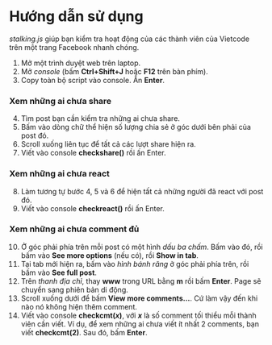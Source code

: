 # Hướng dẫn sử dụng
*stalking.js* giúp bạn kiểm tra hoạt động của các thành viên của Vietcode trên một trang Facebook nhanh chóng.

1. Mở một trình duyệt web trên laptop.
2. Mở *console* (bấm **Ctrl+Shift+J** hoặc **F12** trên bàn phím).
3. Copy toàn bộ script vào console. Ấn **Enter**.

### Xem những ai chưa share
4. Tìm post bạn cần kiểm tra những ai chưa share.
5. Bấm vào dòng chữ thể hiện số lượng chia sẻ ở góc dưới bên phải của post đó.
6. Scroll xuống liên tục để tất cả các lượt share hiện ra.
7. Viết vào console **checkshare()** rồi ấn Enter.

### Xem những ai chưa react
8. Làm tương tự bước 4, 5 và 6 để hiện tất cả những người đã react với post đó.
9. Viết vào console **checkreact()** rồi ấn Enter.

### Xem những ai chưa comment đủ
10. Ở góc phải phía trên mỗi post có một hình *dấu ba chấm*. Bấm vào đó, rồi bấm vào **See more options** (nếu có), rồi **Show in tab**.
11. Tại tab mới hiện ra, bấm vào *hình bánh răng* ở góc phải phía trên, rồi bấm vào **See full post**.
12. Trên *thanh địa chỉ*, thay **www** trong URL bằng **m** rồi bấm **Enter**. Page sẽ chuyển sang phiên bản di động.
13. Scroll xuống dưới để bấm **View more comments...**. Cứ làm vậy đến khi nào nó không hiện thêm comment.
14. Viết vào console **checkcmt(*x*)**, với ***x*** là số comment tối thiểu mỗi thành viên cần viết. Ví dụ, để xem những ai chưa viết ít nhất 2 comments, bạn viết **checkcmt(2)**. Sau đó, bấm **Enter**.
